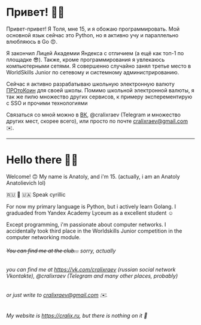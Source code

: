 # Привет! 👋🏼

Привет-привет! Я Толя, мне 15, и я обожаю программировать.
Мой основной язык сейчас это Python, но я активно учу и параллельно влюбляюсь в Go 😍.

Я закончил Лицей Академии Яндекса с отличием (а ещё как топ-1 по площадке 😎).
Также, кроме программирования я увлекаюсь компьютерными сетями. Я совершенно случайно занял третье место в WorldSkills Junior по сетевому и системному администрированию.

Сейчас я активно разрабатываю школьную электронную валюту [ПРОтоКоин](coin.protonmos.ru) для своей школы. Помимо школьной электронной валюты, я так же пилю множество других сервисов, к примеру эксперементирую с SSO и прочими технологиями

Связаться со мной можно в [ВК](https://vk.com/cralixraev), @cralixraev (Telegram и множество других мест, скорее всего), или просто по почте cralixraev@gmail.com ✉️. 

------------

# Hello there 👋🏼

Welcome! 🙃
My name is Anatoly, and i'm 15. (actually, i am an Anatoly Anatolievich lol)

🇷🇺 🤝 🇺🇦 Speak cyrillic

For now my primary language is Python, but i actively learn Golang.
I graduaded from Yandex Academy Lyceum as a excellent student ☺️

Except programming, i'm passionate about computer networks. 
I accidentally took third place in the Worldskills Junior competition in the computer networking module.

###### ~~You can find me at the club...~~ sorry, actually
###### you can find me at https://vk.com/cralixraev (russian social network Vkontakte), @cralixraev (Telegram and many other places, probably)
###### or just write to cralixraev@gmail.com ✉️.
###### My website is https://cralix.ru, but there is nothing on it 🥲
